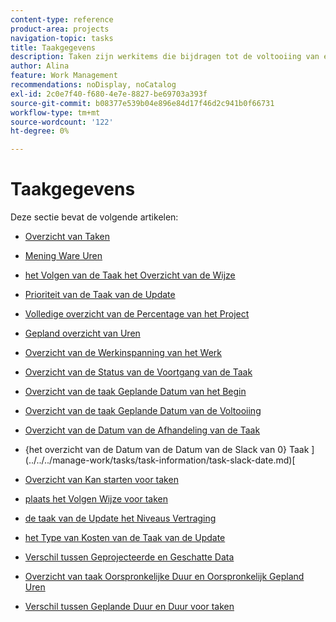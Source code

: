 ```yaml
---
content-type: reference
product-area: projects
navigation-topic: tasks
title: Taakgegevens
description: Taken zijn werkitems die bijdragen tot de voltooiing van een project in Adobe Workfront. In de volgende artikelen vindt u meer informatie over taken.
author: Alina
feature: Work Management
recommendations: noDisplay, noCatalog
exl-id: 2c0e7f40-f680-4e7e-8827-be69703a393f
source-git-commit: b08377e539b04e896e84d17f46d2c941b0f66731
workflow-type: tm+mt
source-wordcount: '122'
ht-degree: 0%

---
```


# Taakgegevens

Deze sectie bevat de volgende artikelen:

* [ Overzicht van Taken ](../../../manage-work/tasks/task-information/tasks-overview.md)
* [ Mening Ware Uren ](../../../manage-work/tasks/task-information/actual-hours.md)
* [ het Volgen van de Taak het Overzicht van de Wijze ](../../../manage-work/tasks/task-information/task-tracking-mode.md)
* [ Prioriteit van de Taak van de Update ](../../../manage-work/tasks/task-information/task-priority.md)
* [ Volledige overzicht van de Percentage van het Project ](../../../manage-work/tasks/task-information/project-percent-complete.md)
* [ Gepland overzicht van Uren ](../../../manage-work/tasks/task-information/planned-hours.md)
* [ Overzicht van de Werkinspanning van het Werk ](../../../manage-work/tasks/task-information/work-effort.md)
* [ Overzicht van de Status van de Voortgang van de Taak ](../../../manage-work/tasks/task-information/task-progress-status.md)
* [ Overzicht van de taak Geplande Datum van het Begin ](../../../manage-work/tasks/task-information/task-planned-start-date.md)
* [ Overzicht van de taak Geplande Datum van de Voltooiing ](../../../manage-work/tasks/task-information/task-planned-completion-date.md)
* [ Overzicht van de Datum van de Afhandeling van de Taak ](../../../manage-work/tasks/task-information/handoff-task-date.md)
* {het overzicht van de Datum van de Datum van de Slack van 0} Taak ](../../../manage-work/tasks/task-information/task-slack-date.md)[
* [ Overzicht van Kan starten voor taken ](../../../manage-work/tasks/task-information/can-start-task-overview.md)
* [ plaats het Volgen Wijze voor taken ](../../../manage-work/tasks/task-information/set-tracking-mode-for-tasks.md)
* [ de taak van de Update het Niveaus Vertraging ](../../../manage-work/tasks/task-information/task-leveling-delay.md)
* [ het Type van Kosten van de Taak van de Update ](../../../manage-work/tasks/task-information/update-task-cost-type.md)
* [ Verschil tussen Geprojecteerde en Geschatte Data ](../../../manage-work/tasks/task-information/differentiate-projected-estimated-dates.md)
* [ Overzicht van taak Oorspronkelijke Duur en Oorspronkelijk Gepland Uren ](../../../manage-work/tasks/task-information/task-original-duration-and-original-planned-hours.md)
* [Verschil tussen Geplande Duur en Duur voor taken](../../../manage-work/tasks/task-information/planned-duration-vs-duration-for-tasks.md)

  <!--
  <li><a href="../../../manage-work/tasks/task-information/project-task-issue-dates.md">Overview of project, task, and issue dates</a> </li>
  -->
